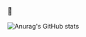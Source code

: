 ###  👋

![Anurag's GitHub stats](https://github-readme-stats.vercel.app/api?username=t3nderex&show_icons=true&theme=radical)


